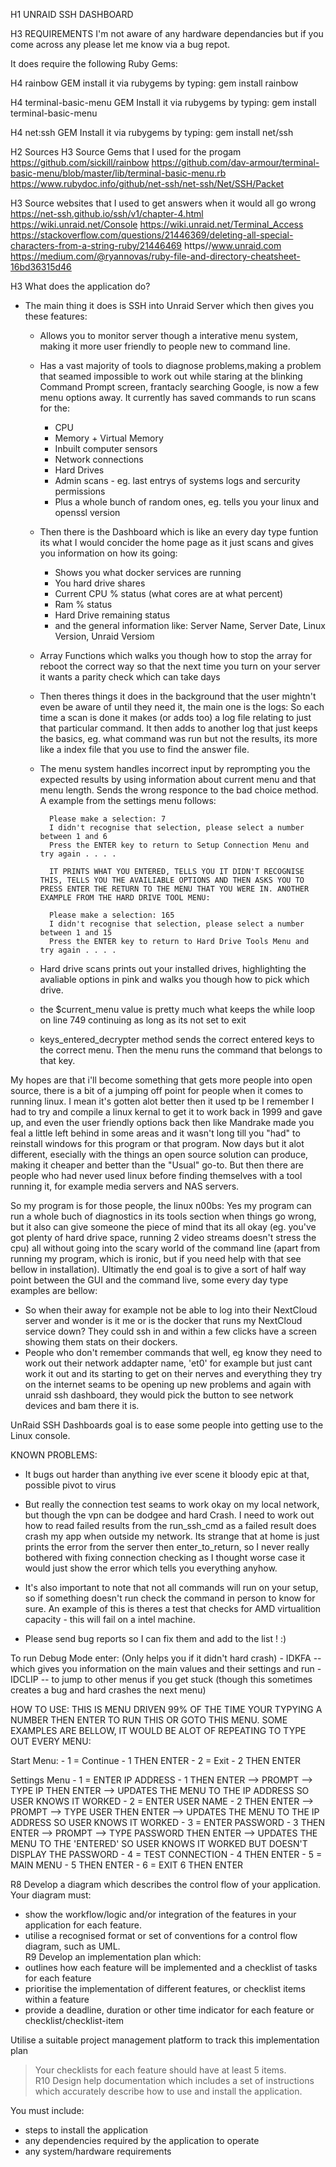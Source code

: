 H1 UNRAID SSH DASHBOARD

H3 REQUIREMENTS
I'm not aware of any hardware dependancies but if you come across any please let me know via a bug repot.

It does require the following Ruby Gems:

H4 rainbow GEM
install it via rubygems by typing:   gem install rainbow

H4 terminal-basic-menu GEM
Install it via rubygems by typing:   gem install terminal-basic-menu

H4 net:ssh GEM
Install it via rubygems by typing:   gem install net/ssh

H2 Sources
H3  Source Gems that I used for the progam
https://github.com/sickill/rainbow
https://github.com/dav-armour/terminal-basic-menu/blob/master/lib/terminal-basic-menu.rb
https://www.rubydoc.info/github/net-ssh/net-ssh/Net/SSH/Packet

H3 Source websites that I used to get answers when it would all go wrong
https://net-ssh.github.io/ssh/v1/chapter-4.html
https://wiki.unraid.net/Console
https://wiki.unraid.net/Terminal_Access
https://stackoverflow.com/questions/21446369/deleting-all-special-characters-from-a-string-ruby/21446469
https//www.unraid.com
https://medium.com/@ryannovas/ruby-file-and-directory-cheatsheet-16bd36315d46


H3 What does the application do?
- The main thing it does is SSH into Unraid Server which then gives you these features:
    - Allows you to monitor server though a interative menu system, making it more user friendly to people new to command line. 
    - Has a vast majority of tools to diagnose problems,making a problem that seamed impossible to work out while staring at the blinking Command Prompt screen, frantacly searching Google, is now a few menu options away. 
    It currently has saved commands to run scans for the:
        - CPU
        - Memory + Virtual Memory
        - Inbuilt computer sensors
        - Network connections
        - Hard Drives
        - Admin scans - eg. last entrys of systems logs and sercurity permissions
        - Plus a whole bunch of random ones, eg. tells you your linux and openssl version
    - Then there is the Dashboard which is like an every day type funtion its what I would concider the home page as it just scans and  gives you information on how its going:
        - Shows you what docker services are running
        - You hard drive shares
        - Current CPU % status (what cores are at what percent) 
        - Ram % status
        - Hard Drive remaining status
        - and the general information like: Server Name, Server Date, Linux Version, Unraid Versiom
    - Array Functions which walks you though how to stop the array for reboot the correct way so that the next time you turn on your server it wants a parity check which can take days 
    - Then theres things it does in the background that the user mightn't even be aware of until they need it, the main one is the logs: So each time a scan is done it makes (or adds too) a log file relating to just that particular command. It then adds to another log that just keeps the basics, eg. what command was run but not the results, its more like a index file that you use to find the answer file.
    - The menu system handles incorrect input by reprompting you the expected results by using information about current menu and that menu length. Sends the wrong responce to the bad choice method. A example from the settings menu follows:
            
            Please make a selection: 7
            I didn't recognise that selection, please select a number between 1 and 6
            Press the ENTER key to return to Setup Connection Menu and try again . . . .

            IT PRINTS WHAT YOU ENTERED, TELLS YOU IT DIDN'T RECOGNISE THIS, TELLS YOU THE AVAILIABLE OPTIONS AND THEN ASKS YOU TO PRESS ENTER THE RETURN TO THE MENU THAT YOU WERE IN. ANOTHER EXAMPLE FROM THE HARD DRIVE TOOL MENU:

            Please make a selection: 165
            I didn't recognise that selection, please select a number between 1 and 15
            Press the ENTER key to return to Hard Drive Tools Menu and try again . . . .

    - Hard drive scans prints out your installed drives, highlighting the avaliable options in pink and walks you though how to pick which drive.
    - the $current_menu value is pretty much what keeps the while loop on line 749 continuing as long as its not set to exit
    - keys_entered_decrypter method sends the correct entered keys to the correct menu. Then the menu runs the command that belongs to that key.

My hopes are that i'll become something that gets more people into open source, there is a bit of a jumping off point for people when it comes to running linux. I mean it's gotten alot better then it used tp be I remember I had to try and compile a linux kernal to get it to work back in 1999 and gave up, and even the user friendly options back then like Mandrake made you feal a little left behind in some areas and it wasn't long till you "had" to reinstall windows for this program or that program. Now days but it alot different, esecially with the things an open source solution can produce, making it cheaper and better than the "Usual" go-to. But then there are people who had never used linux before finding themselves with a tool running it, for example media servers and NAS servers.

So my program is for those people, the linux n00bs: Yes my program can run a whole buch of diagnostics in its tools section when things go wrong, but it also can give someone the piece of mind that its all okay (eg. you've got plenty of hard drive space, running 2 video streams doesn't stress the cpu) all without going into the scary world of the command line (apart from running my program, which is ironic, but if you need help with that see bellow in installation). Ultimatly the end goal is to give a sort of half way point between the GUI and the command live, some every day type examples are bellow:

- So when their away for example not be able to log into their NextCloud server and wonder is it me or is the docker that runs my NextCloud service down? They could ssh in and within a few clicks have a screen showing them stats on their dockers.
- People who don't remember commands that well, eg know they need to work out their network addapter name, 'et0'  for example  but just cant work it out and its starting to get on their nerves and everything they try on the internet seams to be opening up new problems and again with unraid ssh dashboard, they would pick the button to see network devices and bam there it is.

UnRaid SSH Dashboards goal is to ease some people into getting use to the Linux console.

KNOWN PROBLEMS:
- It bugs out harder than anything ive ever scene it bloody epic at that, possible pivot to virus
- But really the connection test seams to work okay on my local network, but though the vpn can be dodgee and hard Crash. I need to work out how to read failed results from the run_ssh_cmd as a failed result does crash my app when outside my network. Its strange that at home is just prints the error from the server then enter_to_return, so I never really bothered with fixing connection checking as I thought worse case it would just show the error which tells you everything anyhow.

- It's also important to note that not all commands will run on your setup, so if something doesn't run check the command in person to know for sure. An example of this is theres a test that checks for AMD virtualition capacity - this will fail on a intel machine.

- Please send bug reports so I can fix them and add to the list ! :)

To run Debug Mode enter: (Only helps you if it didn't hard crash)
    - IDKFA -- which gives you information on the main values and their settings and run 
    - IDCLIP -- to jump to other menus if you get stuck (though this sometimes creates a bug and hard crashes the next menu)

HOW TO USE:
THIS IS MENU DRIVEN 99% OF THE TIME YOUR TYPYING A NUMBER THEN ENTER TO RUN THIS OR GOTO THIS MENU.
SOME EXAMPLES ARE BELLOW, IT WOULD BE ALOT OF REPEATING TO TYPE OUT EVERY MENU:

Start Menu:
    - 1 = Continue - 1 THEN ENTER
    - 2 = Exit - 2 THEN ENTER

Settings Menu
    - 1 = ENTER IP ADDRESS - 1 THEN ENTER --> PROMPT --> TYPE IP THEN ENTER --> UPDATES THE MENU TO THE IP ADDRESS SO USER KNOWS IT WORKED
    - 2 = ENTER USER NAME - 2 THEN ENTER --> PROMPT --> TYPE USER THEN ENTER --> UPDATES THE MENU TO THE IP ADDRESS SO USER KNOWS IT WORKED
    - 3 = ENTER PASSWORD - 3 THEN ENTER --> PROMPT --> TYPE PASSWORD THEN ENTER --> UPDATES THE MENU TO THE 'ENTERED' SO USER KNOWS IT WORKED BUT DOESN'T DISPLAY THE PASSWORD
    - 4 = TEST CONNECTION - 4 THEN ENTER
    - 5 = MAIN MENU - 5 THEN ENTER
    - 6 = EXIT 6 THEN ENTER







 
R8	Develop a diagram which describes the control flow of your application. Your diagram must:
- show the workflow/logic and/or integration of the features in your application for each feature.
- utilise a recognised format or set of conventions for a control flow diagram, such as UML.	 
R9	Develop an implementation plan which:
- outlines how each feature will be implemented and a checklist of tasks for each feature
- prioritise the implementation of different features, or checklist items within a feature
- provide a deadline, duration or other time indicator for each feature or checklist/checklist-item

Utilise a suitable project management platform to track this implementation plan

> Your checklists for each feature should have at least 5 items.	 
R10	Design help documentation which includes a set of instructions which accurately describe how to use and install the application. 

You must include:
- steps to install the application
- any dependencies required by the application to operate
- any system/hardware requirements